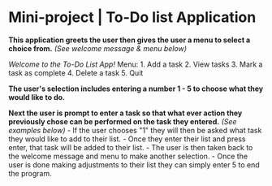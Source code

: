 # Mini-project | To-Do list Application

**This application greets the user then gives the user a menu to select a choice from.** *(See welcome message & menu below)*

*Welcome to the To-Do List App!*
    Menu:
    1. Add a task
    2. View tasks
    3. Mark a task as complete
    4. Delete a task
    5. Quit

**The user's selection includes entering a number 1 - 5 to choose what they would like to do.**

**Next the user is prompt to enter a task so that what ever action they previously chose can be performed on the task they entered.** *(See examples below)*
     - If the user chooses "1" they will then be asked what task they would like to add to their list. 
     - Once they enter their list and press enter, that task will be added to their list. 
     - The user is then taken back to the welcome message and menu to make another selection. 
     - Once the user is done making adjustments to their list they can simply enter 5 to end the program. 